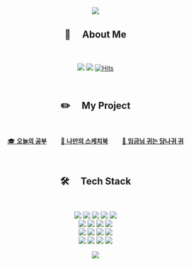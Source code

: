 <div align="center">

<!-- 헤더 -->
<img src="https://capsule-render.vercel.app/api?type=waving&color=random&height=100&section=header" />
  
<!-- 내 소개 -->
## :hatching_chick: 　About Me 
  
<br><br>
<a href="mailto:lately05@hanmail.net" target="_blank"><img src="https://img.shields.io/badge/lately05@hanmail.net-EA4335?logo=gmail&logoColor=white"/></a> <a href="https://github.com/jo-sol" target="_blank"><img src="https://img.shields.io/badge/Github-181717?logo=github&logoColor=white"/></a> [![Hits](https://hits.seeyoufarm.com/api/count/incr/badge.svg?url=https%3A%2F%2Fgithub.com%2Fjo-sol&count_bg=%239ECBFB&title_bg=%23DCB5FF&icon=smugmug.svg&icon_color=%23FFFFFF&title=%3A%29&edge_flat=false)](https://hits.seeyoufarm.com)
  
<br>

<!-- 표 -->
## :pencil2: 　My Project

<br>
  
  [🎓 **오늘의 공부**](https://github.com/jo-sol/today-study)　　
  [🎨 **나만의 스케치북**](https://github.com/jo-sol/make-paint)　　
  [🦄 **임금님 귀는 당나귀 귀**](https://github.com/jo-sol/spill-the-beans)
  
<br>

<!-- 사용 가능한 스킬 -->
## :hammer_and_wrench: 　Tech Stack

<br>
  
<a href="#"><img src="https://img.shields.io/badge/java-007396.svg?&logo=java&logoColor=white"/></a> <a href="#"><img src="https://img.shields.io/badge/html5-%23E34F26.svg?&logo=html5&logoColor=white"/></a> <a href="#"><img src="https://img.shields.io/badge/css3-%231572B6.svg?&logo=css3&logoColor=white"/></a> <a href="#"><img src="https://img.shields.io/badge/javascript-F7DF1E?logo=javascript&logoColor=black"></a> <a href="#"><img src="https://img.shields.io/badge/Vue.js-4FC08D.svg?&logo=Vue.js&logoColor=white"/></a><br>
<a href="#"><img src="https://img.shields.io/badge/spring-%236DB33F.svg?&logo=spring&logoColor=white"/></a> <a href="#"><img src="https://img.shields.io/badge/bootstrap-7952B3?logo=bootstrap&logoColor=white"></a> <a href="#"><img src="https://img.shields.io/badge/NPM-%23000000.svg?&logo=npm&logoColor=white"/></a> <a href="#"><img src="https://img.shields.io/badge/jquery-0769AD.svg?&logo=jquery&logoColor=white"/></a><br>
<a href="#"><img src="https://img.shields.io/badge/Eclipse-2C2255.svg?&logo=Eclipse&logoColor=white"/></a> <a href="#"><img src="https://img.shields.io/badge/Visual%20Studio%20Code-0078d7.svg?&logo=visual-studio-code&logoColor=white"/></a> <a href="#"><img src="https://img.shields.io/badge/Apache%20Tomcat-F8DC75.svg?&logo=Apache%20Tomcat&logoColor=black"/></a> <a href="#"><img src="https://img.shields.io/badge/mariadb-003545.svg?&logo=mariadb&logoColor=white"/></a><br>
<a href="#"><img src="https://img.shields.io/badge/postgresql-4169E1.svg?&logo=postgresql&logoColor=white"/></a> <a href="#"><img src="https://img.shields.io/badge/oracle-F80000.svg?&logo=oracle&logoColor=white"/></a> <a href="#"><img src="https://img.shields.io/badge/confluence-172B4D.svg?&logo=confluence&logoColor=white"/></a> <a href="#"><img src="https://img.shields.io/badge/jira-0052CC.svg?&logo=jira&logoColor=white"/></a>
<br>


<!-- 풋터 -->
<img src="https://capsule-render.vercel.app/api?type=waving&color=random&height=100&section=footer" />

</div>


<!-- Total 커밋 & 사용한 언어 
## :pushpin: 　Stats

![Anurag's GitHub stats](https://github-readme-stats.vercel.app/api?username=jo-sol&show_icons=true&theme=buefy)-->


<!--
https://github.com/kyechan99/capsule-render#types
<img 
src="https://capsule-render.vercel.app/api? //이 물음표 뒤에 붙는 인자들을 바꿔주면 된다.
type=wave	//헤더의 모양이다.
&color=auto	//헤더의 색을 어떻게 할건지 
&reversal=true //default=false, 색의 방향을 바꿔줌 (gradient일 경우)
&height=300	//헤더의 높이
&section=header	//헤더인지 푸터인지, 만약 footer인 경우 맨 아래 출력됨
&text=capsule%20render	   //헤더의 메인 텍스트 (%20은 띄어쓰기를 나타냄)
&desc=안녕하세요 반갑습니다. // description 텍스트
&textBg=true	//메인 텍스트의 배경화면
&fontSize=90 	//헤더의 폰트사이즈
&fontColor=ffee00  //폰트 컬러 : hexa값으로 적어두되, #은 뺄것!
&animation=fadeIn" //애니메이션 효과
/>


<a href="링크" target="_blank"><img src="https://img.shields.io/badge/Portfolio-00AFAA?logo=Ghostery&logoColor=white"/></a>
-->

<!--
**jo-sol/jo-sol** is a ✨ _special_ ✨ repository because its `README.md` (this file) appears on your GitHub profile.

Here are some ideas to get you started:

- 🔭 I’m currently working on ...
- 🌱 I’m currently learning ...
- 👯 I’m looking to collaborate on ...
- 🤔 I’m looking for help with ...
- 💬 Ask me about ...
- 📫 How to reach me: ...
- 😄 Pronouns: ...
- ⚡ Fun fact: ...
-->
